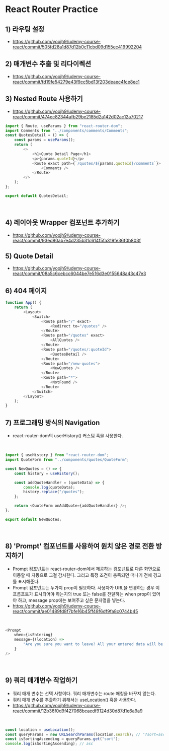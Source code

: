 # React Router Practice

## 1) 라우팅 설정

-   https://github.com/yoojh9/udemy-course-react/commit/505fd28a1d87d12b0c11cbd09d155ec419992204

## 2) 매개변수 추출 및 리다이렉션

-   https://github.com/yoojh9/udemy-course-react/commit/fd19fe54279e43f9cc5bd13f203deaec4fce8ec1

## 3) Nested Route 사용하기

-   https://github.com/yoojh9/udemy-course-react/commit/474ec82344afb29be2185d2a142d02ac12a70217

```javascript
import { Route, useParams } from "react-router-dom";
import Comments from "../components/comments/Comments";
const QuotesDetail = () => {
    const params = useParams();
    return (
        <>
            <h1>Quote Detail Page</h1>
            <p>{params.quoteId}</p>
            <Route exact path={`/quotes/${params.quoteId}/comments`}>
                <Comments />
            </Route>
        </>
    );
};

export default QuotesDetail;
```

<br>

## 4) 레이아웃 Wrapper 컴포넌트 추가하기

-   https://github.com/yoojh9/udemy-course-react/commit/93ed80ab7e4d235b31c614f5fa319fe36f0b803f

## 5) Quote Detail

-   https://github.com/yoojh9/udemy-course-react/commit/08a5c6cebcc6044be7e516d3e0155648a43c47e3

## 6) 404 페이지

```javascript
function App() {
    return (
        <Layout>
            <Switch>
                <Route path="/" exact>
                    <Redirect to="/quotes" />
                </Route>
                <Route path="/quotes" exact>
                    <AllQuotes />
                </Route>
                <Route path="/quotes/:quoteId">
                    <QuotesDetail />
                </Route>
                <Route path="/new-quotes">
                    <NewQuotes />
                </Route>
                <Route path="*">
                    <NotFound />
                </Route>
            </Switch>
        </Layout>
    );
}
```

## 7) 프로그래밍 방식의 Navigation

-   react-router-dom의 userHistory() 커스텀 훅을 사용한다.

<br>

```javascript
import { useHistory } from "react-router-dom";
import QuoteForm from "../components/quotes/QuoteForm";

const NewQuotes = () => {
    const history = useHistory();

    const addQuoteHandler = (quoteData) => {
        console.log(quoteData);
        history.replace("/quotes");
    };

    return <QuoteForm onAddQuote={addQuoteHandler} />;
};

export default NewQuotes;
```

<br>

## 8) 'Prompt' 컴포넌트를 사용하여 원치 않은 경로 전환 방지하기

-   Prompt 컴포넌트는 react-router-dom에서 제공하는 컴포넌트로 다른 화면으로 이동할 때 자동으로 그걸 감시한다. 그리고 특정 조건이 충족되면 떠나기 전에 경고를 표시해준다.
-   Prompt 컴포넌트는 두가지 prop이 필요하다. 사용자가 URL을 변경하는 경우 이 프롬프트가 표시되어야 하는지의 true 또는 false를 전달하는 when prop이 있어야 하고, message prop에는 보여주고 싶은 문자열을 넣는다.
-   https://github.com/yoojh9/udemy-course-react/commit/ae01489fd8f7bfe16b45ff48f6df9fa8c0744b45

<br>

```javascript
<Prompt
    when={isEntering}
    message={(location) =>
        "Are you sure you want to leave? All your entered data will be lost!"
    }
/>
```

<br>

## 9) 쿼리 매개변수 작업하기

-   쿼리 매개 변수는 선택 사항이다. 쿼리 매개변수는 route 매칭을 바꾸지 않는다.
-   쿼리 매개 변수를 추출하기 위해서는 useLocation() 훅을 사용한다.
-   https://github.com/yoojh9/udemy-course-react/commit/12b36f0d9f427068bcaedf9124d30d87d1e6a9a9

<br>

```javascript
const location = useLocation();
const queryParams = new URLSearchParams(location.search); // "?sort=asc"이런 쿼리 스트링을 객체로 변경해줌
const isSortingAscending = queryParams.get("sort");
console.log(isSortingAscending); // asc
```

<br>
